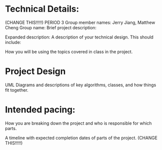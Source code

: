 
# Technical Details:

(CHANGE THIS!!!!!)
PERIOD 3
Group member names: Jerry Jiang, Matthew Cheng
Group name:
Brief project description:

Expanded description:
A description of your technical design. This should include:

How you will be using the topics covered in class in the project.

# Project Design

UML Diagrams and descriptions of key algorithms, classes, and how things fit together.



# Intended pacing:

How you are breaking down the project and who is responsible for which parts.

A timeline with expected completion dates of parts of the project. (CHANGE THIS!!!!!)
